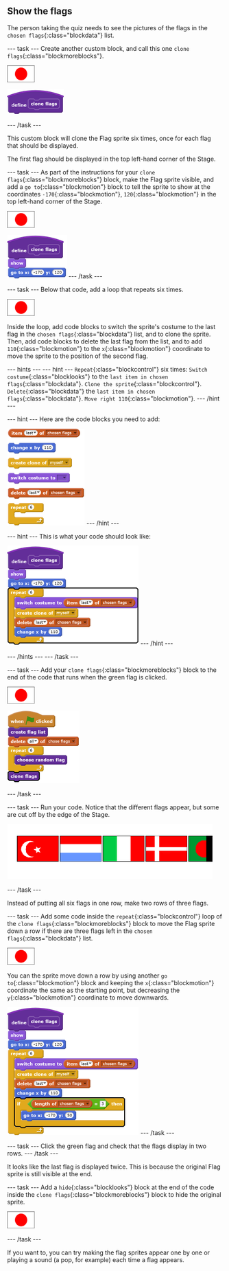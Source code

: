 ## Show the flags

The person taking the quiz needs to see the pictures of the flags in the `chosen flags`{:class="blockdata"} list.

--- task ---
Create another custom block, and call this one `clone flags`{:class="blockmoreblocks"}.

![Flag sprite](images/flag-sprite.png)

![blocks_1545218487_9604127](images/blocks_1545218487_9604127.png)

--- /task ---

This custom block will clone the Flag sprite six times, once for each flag that should be displayed.

The first flag should be displayed in the top left-hand corner of the Stage.

--- task ---
As part of the instructions for your `clone flags`{:class="blockmoreblocks"} block, make the Flag sprite visible, and add a `go to`{:class="blockmotion"} block to tell the sprite to show at the coordinates `-170`{:class="blockmotion"}, `120`{:class="blockmotion"} in the top left-hand corner of the Stage.

![Flag sprite](images/flag-sprite.png)

![blocks_1545218489_0544102](images/blocks_1545218489_0544102.png)
--- /task ---

--- task ---
Below that code, add a loop that repeats six times.

![Flag sprite](images/flag-sprite.png)

Inside the loop, add code blocks to switch the sprite's costume to the last flag in the `chosen flags`{:class="blockdata"} list, and to clone the sprite. Then, add code blocks to delete the last flag from the list, and to add `110`{:class="blockmotion"} to the `x`{:class="blockmotion"} coordinate to move the sprite to the position of the second flag.

--- hints ---
--- hint ---
`Repeat`{:class="blockcontrol"} six times:
`Switch costume`{:class="blocklooks"} to the `last item in chosen flags`{:class="blockdata"}.
`Clone the sprite`{:class="blockcontrol"}.
`Delete`{:class="blockdata"} the `last item in chosen flags`{:class="blockdata"}.
`Move right 110`{:class="blockmotion"}.
--- /hint ---

--- hint ---
Here are the code blocks you need to add:

![blocks_1545218490_1183648](images/blocks_1545218490_1183648.png)
--- /hint ---

--- hint ---
This is what your code should look like:

![blocks_1545218491_244673](images/blocks_1545218491_244673.png)
--- /hint ---

--- /hints ---
--- /task ---

--- task ---
Add your `clone flags`{:class="blockmoreblocks"} block to the end of the code that runs when the green flag is clicked.

![Flag sprite](images/flag-sprite.png)

![blocks_1545218492_3954368](images/blocks_1545218492_3954368.png)

--- /task ---

--- task ---
Run your code. Notice that the different flags appear, but some are cut off by the edge of the Stage.

![Flags go off the screen](images/flags-off-the-screen.png)

--- /task ---

Instead of putting all six flags in one row, make two rows of three flags.

--- task ---
Add some code inside the `repeat`{:class="blockcontrol"} loop of the `clone flags`{:class="blockmoreblocks"} block to move the Flag sprite down a row if there are three flags left in the `chosen flags`{:class="blockdata"} list.

![Flag sprite](images/flag-sprite.png)

You can the sprite move down a row by using another `go to`{:class="blockmotion"} block and keeping the `x`{:class="blockmotion"} coordinate the same as the starting point, but decreasing the `y`{:class="blockmotion"} coordinate to move downwards.

![blocks_1545218493_5054762](images/blocks_1545218493_5054762.png)
--- /task ---

--- task ---
Click the green flag and check that the flags display in two rows.
--- /task ---

It looks like the last flag is displayed twice. This is because the original Flag sprite is still visible at the end.

--- task ---
Add a `hide`{:class="blocklooks"} block at the end of the code inside the `clone flags`{:class="blockmoreblocks"} block to hide the original sprite.

![Flag sprite](images/flag-sprite.png)

--- /task ---

If you want to, you can try making the flag sprites appear one by one or playing a sound (a pop, for example) each time a flag appears.
